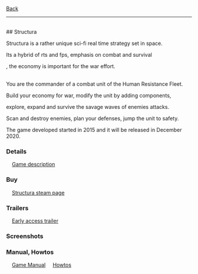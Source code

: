 [Back](https://greengolem.github.io)
<hr>
<br>
## Structura

Structura is a rather unique sci-fi real time strategy set in space.

Its a hybrid of rts and fps, emphasis on combat and survival

, the economy is important for the war effort.
<br><br>

You are the commander of a combat unit of the Human Resistance Fleet.

Build your economy for war, modify the unit by adding components,

explore, expand and survive the savage waves of enemies attacks.

Scan and destroy enemies, plan your defenses, jump the unit to safety.

The game developed started in 2015 and it will be released in December 2020.

### Details

&nbsp;&nbsp;&nbsp;&nbsp;[Game description](https://greengolem.github.io/StructuraDescription)

### Buy

&nbsp;&nbsp;&nbsp;&nbsp;[Structura steam page](https://store.steampowered.com/app/1422980/Structura/)

### Trailers

&nbsp;&nbsp;&nbsp;&nbsp;[Early access trailer](https://www.youtube.com/watch?v=JTso0rOedjA&t=12s)

### Screenshots

### Manual, Howtos

&nbsp;&nbsp;&nbsp;&nbsp;[Game Manual](https://greengolem.github.io/StructuraManual)
&nbsp;&nbsp;&nbsp;&nbsp;[Howtos](https://greengolem.github.io/StructuraHowtos)

